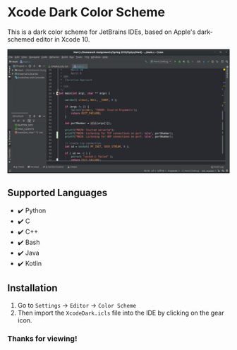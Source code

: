# Xcode Dark Color Scheme 
This is a dark color scheme for JetBrains IDEs, based on Apple's dark-schemed editor in Xcode 10.

![](XcodeDarkScreenShot.png)

## Supported Languages
* :heavy_check_mark: Python
* :heavy_check_mark: C
* :heavy_check_mark: C++
* :heavy_check_mark: Bash
* :heavy_check_mark: Java
* :heavy_check_mark: Kotlin

## Installation
1. Go to `Settings` -> `Editor` -> `Color Scheme`
2. Then import the `XcodeDark.icls` file into the IDE by clicking on the gear icon.

### Thanks for viewing!
